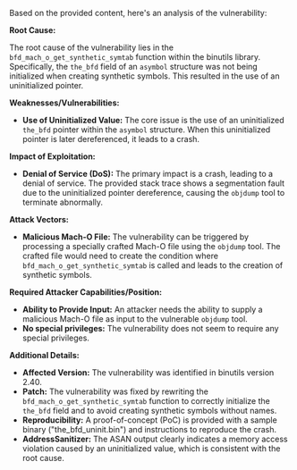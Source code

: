 Based on the provided content, here's an analysis of the vulnerability:

**Root Cause:**

The root cause of the vulnerability lies in the `bfd_mach_o_get_synthetic_symtab` function within the binutils library. Specifically, the `the_bfd` field of an `asymbol` structure was not being initialized when creating synthetic symbols. This resulted in the use of an uninitialized pointer.

**Weaknesses/Vulnerabilities:**

* **Use of Uninitialized Value:** The core issue is the use of an uninitialized `the_bfd` pointer within the `asymbol` structure. When this uninitialized pointer is later dereferenced, it leads to a crash.

**Impact of Exploitation:**

* **Denial of Service (DoS):** The primary impact is a crash, leading to a denial of service. The provided stack trace shows a segmentation fault due to the uninitialized pointer dereference, causing the `objdump` tool to terminate abnormally.

**Attack Vectors:**

* **Malicious Mach-O File:** The vulnerability can be triggered by processing a specially crafted Mach-O file using the `objdump` tool. The crafted file would need to create the condition where `bfd_mach_o_get_synthetic_symtab` is called and leads to the creation of synthetic symbols.

**Required Attacker Capabilities/Position:**

* **Ability to Provide Input:** An attacker needs the ability to supply a malicious Mach-O file as input to the vulnerable `objdump` tool.
* **No special privileges:** The vulnerability does not seem to require any special privileges.

**Additional Details:**

* **Affected Version:** The vulnerability was identified in binutils version 2.40.
* **Patch:** The vulnerability was fixed by rewriting the `bfd_mach_o_get_synthetic_symtab` function to correctly initialize the `the_bfd` field and to avoid creating synthetic symbols without names.
* **Reproducibility:** A proof-of-concept (PoC) is provided with a sample binary ("the_bfd_uninit.bin") and instructions to reproduce the crash.
* **AddressSanitizer:** The ASAN output clearly indicates a memory access violation caused by an uninitialized value, which is consistent with the root cause.